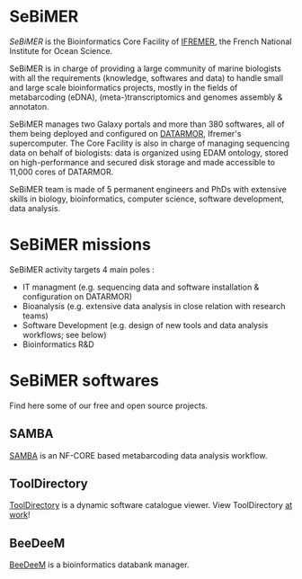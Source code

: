 # SeBiMER 

*SeBiMER* is the Bioinformatics Core Facility of [IFREMER](https://wwz.ifremer.fr/en/), the French National Institute for Ocean Science. 

SeBiMER is in charge of providing a large community of marine biologists with all the requirements (knowledge, softwares and data) to handle small and large scale bioinformatics projects, mostly in the fields of metabarcoding (eDNA), (meta-)transcriptomics and genomes assembly & annotaton.

SeBiMER manages two Galaxy portals and more than 380 softwares, all of them being deployed and configured on [DATARMOR](https://www.top500.org/site/50682), Ifremer's supercomputer. The Core Facility is also in charge of managing sequencing data on behalf of biologists: data is organized using EDAM ontology, stored on high-performance and secured disk storage and made accessible to 11,000 cores of DATARMOR.

SeBiMER team is made of 5 permanent engineers and PhDs with extensive skills in biology, bioinformatics, computer science, software development, data analysis.

# SeBiMER missions

SeBiMER activity targets 4 main poles : 
- IT managment (e.g. sequencing data and software installation & configuration on DATARMOR)
- Bioanalysis (e.g. extensive data analysis in close relation with research teams)
- Software Development (e.g. design of new tools and data analysis workflows; see below)
- Bioinformatics R&D

# SeBiMER softwares

Find here some of our free and open source projects.

## SAMBA

[SAMBA](https://github.com/ifremer-bioinformatics/samba) is an NF-CORE based metabarcoding data analysis workflow.

## ToolDirectory

[ToolDirectory](https://github.com/ifremer-bioinformatics/ToolDirectory) is a dynamic software catalogue viewer. View ToolDirectory [at work](./ToolDirectorySample)!

## BeeDeeM

[BeeDeeM](https://github.com/ifremer-bioinformatics/BeeDeeM) is a bioinformatics databank manager. 

